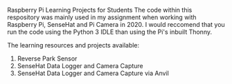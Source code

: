 
Raspberry Pi Learning Projects for Students
The code within this respository was mainly used in my assignment when working with Raspberry Pi, SenseHat and Pi Camera in 2020. 
I would reccomend that you run the code using the Python 3 IDLE than using the Pi's inbuilt Thonny.

The learning resources and projects available:
1) Reverse Park Sensor
2) SenseHat Data Logger and Camera Capture
3) SenseHat Data Logger and Camera Capture via Anvil
